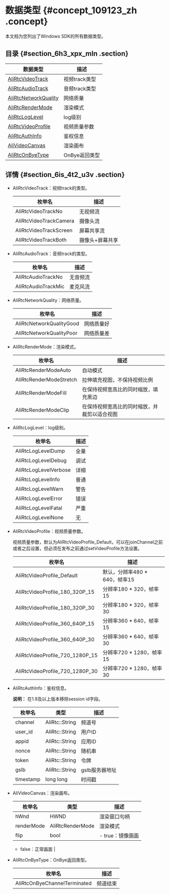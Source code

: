 # 数据类型 {#concept_109123_zh .concept}

本文档为您列出了Windows SDK的所有数据类型。

## 目录 {#section_6h3_xpx_mln .section}

|数据类型|描述|
|----|--|
|[AliRtcVideoTrack](#)|视频track类型|
|[AliRtcAudioTrack](#)|音频track类型|
|[AliRtcNetworkQuality](#)|网络质量|
|[AliRtcRenderMode](#)|渲染模式|
|[AliRtcLogLevel](#)|log级别|
|[AliRtcVideoProfile](#)|视频质量参数|
|[AliRtcAuthInfo](#)|鉴权信息|
|[AliVideoCanvas](#)|渲染画布|
|[AliRtcOnByeType](#)|OnBye返回类型|

## 详情 {#section_6is_4t2_u3v .section}

-   AliRtcVideoTrack：视频track的类型。

    |枚举名|描述|
    |---|--|
    |AliRtcVideoTrackNo|无视频流|
    |AliRtcVideoTrackCamera|摄像头流|
    |AliRtcVideoTrackScreen|屏幕共享流|
    |AliRtcVideoTrackBoth|摄像头+屏幕共享|

-   AliRtcAudioTrack：音频track的类型。

    |枚举名|描述|
    |---|--|
    |AliRtcAudioTrackNo|无音频流|
    |AliRtcAudioTrackMic|麦克风流|

-   AliRtcNetworkQuality：网络质量。

    |枚举名|描述|
    |---|--|
    |AliRtcNetworkQualityGood|网络质量好|
    |AliRtcNetworkQualityPoor|网络质量差|

-   AliRtcRenderMode：渲染模式。

    |枚举名|描述|
    |---|--|
    |AliRtcRenderModeAuto|自动模式|
    |AliRtcRenderModeStretch|拉伸填充视图，不保持视频比例|
    |AliRtcRenderModeFill|在保持视频宽高比的同时缩放，填充黑边|
    |AliRtcRenderModeClip|在保持视频宽高比的同时缩放，并裁剪以适合视图|

-   AliRtcLogLevel：log级别。

    |枚举名|描述|
    |---|--|
    |AliRtcLogLevelDump|全量|
    |AliRtcLogLevelDebug|调试|
    |AliRtcLogLevelVerbose|详细|
    |AliRtcLogLevelInfo|普通|
    |AliRtcLogLevelWarn|警告|
    |AliRtcLogLevelError|错误|
    |AliRtcLogLevelFatal|严重|
    |AliRtcLogLevelNone|无|

-   AliRtcVideoProfile：视频质量参数。

    视频质量参数，默认为AliRtcVideoProfile\_Default，可以在joinChannel之前或者之后设置，但必须在发布之前通过setVideoProfile方法设置。

    |枚举名|描述|
    |---|--|
    |AliRtcVideoProfile\_Default|默认，分辨率480 \* 640，帧率15|
    |AliRtcVideoProfile\_180\_320P\_15|分辨率180 \* 320，帧率15|
    |AliRtcVideoProfile\_180\_320P\_30|分辨率180 \* 320，帧率30|
    |AliRtcVideoProfile\_360\_640P\_15|分辨率360 \* 640，帧率15|
    |AliRtcVideoProfile\_360\_640P\_30|分辨率360 \* 640，帧率30|
    |AliRtcVideoProfile\_720\_1280P\_15|分辨率720 \* 1280，帧率15|
    |AliRtcVideoProfile\_720\_1280P\_30|分辨率720 \* 1280，帧率30|

-   AliRtcAuthInfo：鉴权信息。

    **说明：** 在1.9及以上版本移除session id字段。

    |枚举名|类型|描述|
    |---|--|--|
    |channel|AliRtc::String|频道号|
    |user\_id|AliRtc::String|用户ID|
    |appid|AliRtc::String|应用ID|
    |nonce|AliRtc::String|随机串|
    |token|AliRtc::String|令牌|
    |gslb|AliRtc::String|gslb服务器地址|
    |timestamp|long long|时间戳|

-   AliVideoCanvas：渲染画布。

    |枚举名|类型|描述|
    |---|--|--|
    |hWnd|HWND|渲染窗口句柄|
    |renderMode|AliRtcRenderMode|渲染模式|
    |flip|bool|     -   true：镜像画面
    -   false：正常画面
 |

-   AliRtcOnByeType：OnBye返回类型。

    |枚举名|描述|
    |---|--|
    |AliRtcOnByeChannelTerminated|频道结束|


